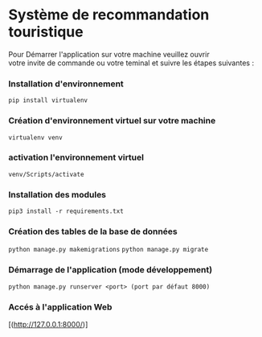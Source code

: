 # Système de recommandation touristique

 Pour Démarrer l'application sur votre machine veuillez ouvrir                 
 votre invite de commande ou votre teminal et suivre les étapes suivantes :

### Installation d'environnement

`pip install virtualenv`

### Création d'environnement virtuel sur votre machine

`virtualenv venv`

### activation l'environnement virtuel

`venv/Scripts/activate`


### Installation des modules 

`pip3 install -r requirements.txt`

### Création des tables de la base de données

`python manage.py makemigrations`
`python manage.py migrate`

### Démarrage de l'application (mode développement)
`python manage.py runserver <port> (port par défaut 8000)`

### Accés à l'application Web 

[(http://127.0.0.1:8000/)]

